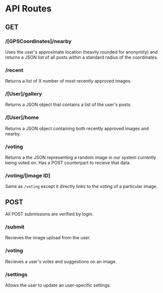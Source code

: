 # API Routes

## GET
### /[GPSCoordinates]/nearby
Uses the user's approximate location (heavily rounded for anonymity) and returns a JSON list of all posts within a standard radius of the coordinates.

### /recent 
Returns a list of X number of most recently approved images.

### /[User]/gallery
Returns a JSON object that contains a list of the user's posts.

### /[User]/home
Returns a JSON object containing both recently approved images and nearby.

### /voting
Returns a the JSON representing a random image in our system currently being voted on. Has a POST counterpart to recieve that data.

### /voting/[image ID]
Same as `/voting` except it directly links to the voting of a particular image.


## POST
All POST submissions are verified by login.

### /submit
Recieves the image upload from the user.

### /voting
Recieves a user's votes and suggestions on an image.

### /settings
Allows the user to update an user-specific settings.


